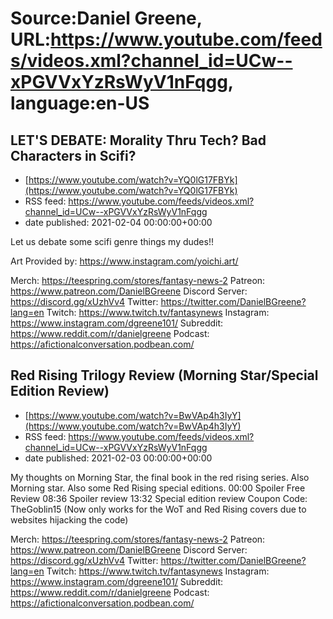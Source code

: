# Source:Daniel Greene, URL:https://www.youtube.com/feeds/videos.xml?channel_id=UCw--xPGVVxYzRsWyV1nFqgg, language:en-US

## LET'S DEBATE: Morality Thru Tech? Bad Characters in Scifi?
 - [https://www.youtube.com/watch?v=YQ0lG17FBYk](https://www.youtube.com/watch?v=YQ0lG17FBYk)
 - RSS feed: https://www.youtube.com/feeds/videos.xml?channel_id=UCw--xPGVVxYzRsWyV1nFqgg
 - date published: 2021-02-04 00:00:00+00:00

Let us debate some scifi genre things my dudes!! 

Art Provided by: https://www.instagram.com/yoichi.art/

Merch: https://teespring.com/stores/fantasy-news-2
Patreon: https://www.patreon.com/DanielBGreene
Discord Server: https://discord.gg/xUzhVv4
Twitter: https://twitter.com/DanielBGreene?lang=en
Twitch: https://www.twitch.tv/fantasynews
Instagram: https://www.instagram.com/dgreene101/
Subreddit: https://www.reddit.com/r/danielgreene
Podcast: https://afictionalconversation.podbean.com/

## Red Rising Trilogy Review (Morning Star/Special Edition Review)
 - [https://www.youtube.com/watch?v=BwVAp4h3IyY](https://www.youtube.com/watch?v=BwVAp4h3IyY)
 - RSS feed: https://www.youtube.com/feeds/videos.xml?channel_id=UCw--xPGVVxYzRsWyV1nFqgg
 - date published: 2021-02-03 00:00:00+00:00

My thoughts on Morning Star, the final book in the red rising series. Also Morning star. Also some Red Rising special editions. 
00:00 Spoiler Free Review
08:36 Spoiler review
13:32 Special edition review
Coupon Code: TheGoblin15 (Now only works for the WoT and Red Rising covers due to websites hijacking the code)

Merch: https://teespring.com/stores/fantasy-news-2
Patreon: https://www.patreon.com/DanielBGreene
Discord Server: https://discord.gg/xUzhVv4
Twitter: https://twitter.com/DanielBGreene?lang=en
Twitch: https://www.twitch.tv/fantasynews
Instagram: https://www.instagram.com/dgreene101/
Subreddit: https://www.reddit.com/r/danielgreene
Podcast: https://afictionalconversation.podbean.com/

